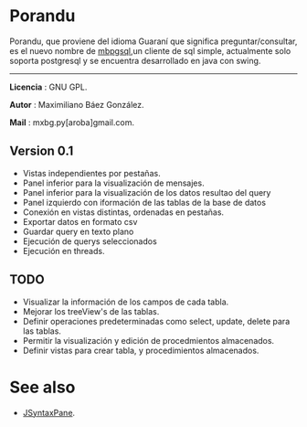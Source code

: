 Porandu
===
Porandu, que proviene del idioma Guaraní que significa preguntar/consultar, es el nuevo nombre de [mbpgsql](http://code.google.com/p/mbpgsql),un cliente de sql simple, actualmente solo soporta postgresql y se encuentra desarrollado en java con swing.

-------
**Licencia** : GNU GPL.

**Autor**    : Maximiliano Báez González.

**Mail**     : mxbg.py[aroba]gmail.com.


Version 0.1
---
 * Vistas independientes por pestañas.
 * Panel inferior para la visualización de mensajes.
 * Panel inferior para la visualización de los datos resultao del query
 * Panel izquierdo con iformación de las tablas de la base de datos
 * Conexión en vistas distintas, ordenadas en pestañas.
 * Exportar datos en formato csv
 * Guardar query en texto plano
 * Ejecución de querys seleccionados
 * Ejecución en threads.

TODO
---
 * Visualizar la información de los campos de cada tabla.
 * Mejorar los treeView's de las tablas.
 * Definir operaciones predeterminadas como select, update, delete  para las tablas.
 * Permitir la visualización y edición de procedmientos almacenados.
 * Definir vistas para crear tabla, y procedimientos almacenados.

See also
===
 * [JSyntaxPane](http://code.google.com/p/jsyntaxpane/).


